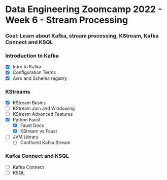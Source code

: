 # Data Engineering Zoomcamp 2022 - Week 6 - Stream Processing

### Goal: Learn about Kafka, stream processing, KStream, Kafka Connect and KSQL

### Introduction to Kafka
- [X] Intro to Kafka
- [X] Configuration Terms
- [X] Avro and Schema registry

### KStreams
- [X] KStream Basics
- [ ] KStream Join and Windowing
- [ ] KStream Advanced Features
- [X] Python Faust
    - [X] Faust Docs
    - [X] KStream vs Faust
- [ ] JVM Library
    - [ ] Confluent Kafka Stream

### Kafka Connect and KSQL
- [ ] Kafka Connect  
- [ ] KSQL  
